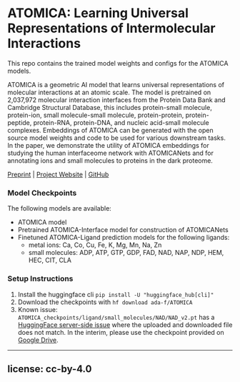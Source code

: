 # ATOMICA: Learning Universal Representations of Intermolecular Interactions

This repo contains the trained model weights and configs for the ATOMICA models. 

ATOMICA is a geometric AI model that learns universal representations of molecular interactions at an atomic scale. The model is pretrained on 2,037,972 molecular interaction interfaces from the Protein Data Bank and Cambridge Structural Database, this includes protein-small molecule, protein-ion, small molecule-small molecule, protein-protein, protein-peptide, protein-RNA, protein-DNA, and nucleic acid-small molecule complexes. Embeddings of ATOMICA can be generated with the open source model weights and code to be used for various downstream tasks. In the paper, we demonstrate the utility of ATOMICA embeddings for studying the human interfaceome network with ATOMICANets and for annotating ions and small molecules to proteins in the dark proteome.

[Preprint](https://www.biorxiv.org/content/10.1101/2025.04.02.646906v1) | [Project Website](https://zitniklab.hms.harvard.edu/projects/ATOMICA) | [GitHub](https://github.com/mims-harvard/ATOMICA)

### Model Checkpoints
The following models are available:
* ATOMICA model
* Pretrained ATOMICA-Interface model for construction of ATOMICANets
* Finetuned ATOMICA-Ligand prediction models for the following ligands:
    * metal ions: Ca, Co, Cu, Fe, K, Mg, Mn, Na, Zn
    * small molecules: ADP, ATP, GTP, GDP, FAD, NAD, NAP, NDP, HEM, HEC, CIT, CLA

### Setup Instructions
1. Install the huggingface cli `pip install -U "huggingface_hub[cli]"`
2. Download the checkpoints with `hf download ada-f/ATOMICA`
3. Known issue: `ATOMICA_checkpoints/ligand/small_molecules/NAD/NAD_v2.pt` has a [HuggingFace server-side issue](https://github.com/mims-harvard/ATOMICA/issues/8) where the uploaded and downloaded file does not match. In the interim, please use the checkpoint provided on [Google Drive](https://drive.google.com/file/d/1Dwajwx7hgOCEZYN2qwl6H8vJsnwcZSov/view?usp=sharing).

---
license: cc-by-4.0
---
